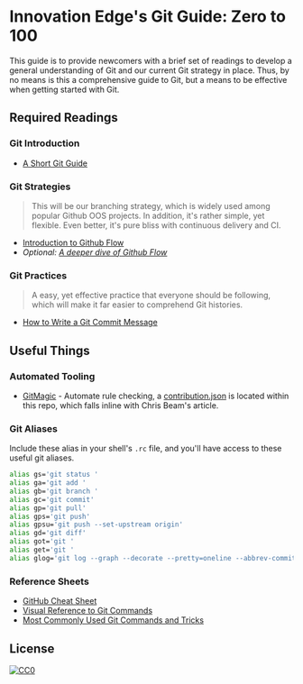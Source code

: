 # Innovation Edge's Git Guide: Zero to 100

This guide is to provide newcomers with a brief set of readings to develop a general understanding of Git and our current Git strategy in place. Thus, by no means is this a comprehensive guide to Git, but a means to be effective when getting started with Git.

## Required Readings
### Git Introduction
- [A Short Git Guide](http://rogerdudler.github.io/git-guide/)

### Git Strategies
> This will be our branching strategy, which is widely used among popular Github OOS projects. In addition, it's rather simple, yet flexible. Even better, it's pure bliss with continuous delivery and CI.

- [Introduction to Github Flow](https://guides.github.com/introduction/flow/)
- *Optional: [A deeper dive of Github Flow](http://scottchacon.com/2011/08/31/github-flow.html)*

### Git Practices
> A easy, yet effective practice that everyone should be following, which will make it far easier to comprehend Git histories.

- [How to Write a Git Commit Message](https://chris.beams.io/posts/git-commit/)

## Useful Things
### Automated Tooling
- [GitMagic](https://app.gitmagic.io/) - Automate rule checking, a [contribution.json](https://github.com/cisco-ie/ie-git-guide/blob/master/contributing.json) is located within this repo, which falls inline with Chris Beam's article.

### Git Aliases
Include these alias in your shell's `.rc` file, and you'll have access to these useful git aliases.

```bash
alias gs='git status '
alias ga='git add '
alias gb='git branch '
alias gc='git commit'
alias gp='git pull'
alias gps='git push'
alias gpsu='git push --set-upstream origin'
alias gd='git diff'
alias got='git '
alias get='git '
alias glog='git log --graph --decorate --pretty=oneline --abbrev-commit --all --date=local'
```

### Reference Sheets
- [GitHub Cheat Sheet](https://github.com/tiimgreen/github-cheat-sheet)
- [Visual Reference to Git Commands](http://marklodato.github.io/visual-git-guide/index-en.html)
- [Most Commonly Used Git Commands and Tricks](https://github.com/git-tips/tips)

## License
[![CC0](http://mirrors.creativecommons.org/presskit/buttons/88x31/svg/cc-zero.svg)](https://creativecommons.org/publicdomain/zero/1.0/)
